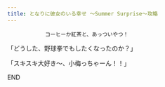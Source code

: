```yaml
---
title: となりに彼女のいる幸せ ～Summer Surprise～攻略
---
```


                コーヒーか紅茶と、あっついやつ！

「どうした、野球拳でもしたくなったのか？」

「スキスキ大好き～、小梅っちゃーん！！」



END


              
